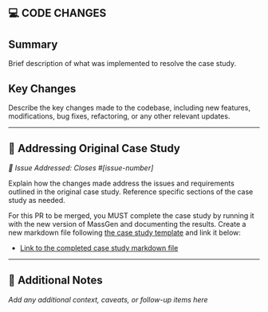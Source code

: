 ## 💻 CODE CHANGES

## Summary
Brief description of what was implemented to resolve the case study.

## Key Changes
Describe the key changes made to the codebase, including new features, modifications, bug fixes, refactoring, or any other relevant updates.

---

## 🔄 Addressing Original Case Study
*🔗 Issue Addressed: Closes #[issue-number]*

Explain how the changes made address the issues and requirements outlined in the original case study. Reference specific sections of the case study as needed.

For this PR to be merged, you MUST complete the case study by running it with the new version of MassGen and documenting the results. Create a new markdown file following [the case study template](./docs/source/examples/case_studies/case-study-template.md) and link it below:
- [Link to the completed case study markdown file](./docs/source/examples/case_studies/[your-case-study-file].md)

---

## 📝 Additional Notes
*Add any additional context, caveats, or follow-up items here*
